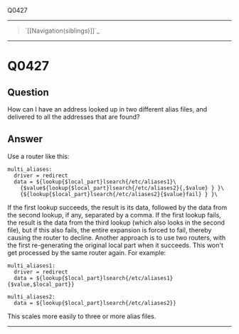 Q0427

* * * * *

> \`[[Navigation(siblings)]]\`\_

* * * * *

Q0427
=====

Question
--------

How can I have an address looked up in two different alias files, and
delivered to all the addresses that are found?

Answer
------

Use a router like this:

    multi_aliases:
      driver = redirect
      data = ${lookup{$local_part}lsearch{/etc/aliases1}\
        {$value${lookup{$local_part}lsearch{/etc/aliases2}{,$value} } }\
        {${lookup{$local_part}lsearch{/etc/aliases2}{$value}fail} } }\

If the first lookup succeeds, the result is its data, followed by the
data from the second lookup, if any, separated by a comma. If the first
lookup fails, the result is the data from the third lookup (which also
looks in the second file), but if this also fails, the entire expansion
is forced to fail, thereby causing the router to decline. Another
approach is to use two routers, with the first re-generating the
original local part when it succeeds. This won't get processed by the
same router again. For example:

    multi_aliases1:
      driver = redirect
      data = ${lookup{$local_part}lsearch{/etc/aliases1}{$value,$local_part}}

    multi_aliases2:
      data = ${lookup{$local_part}lsearch{/etc/aliases2}}

This scales more easily to three or more alias files.

* * * * *
